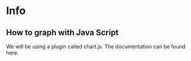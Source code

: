 # Info

## How to graph with Java Script

We will be using a plugin called chart.js.
The documentation can be found
<a src="https://www.chartjs.org/docs/latest/configuration/tooltip.html">here</a>.